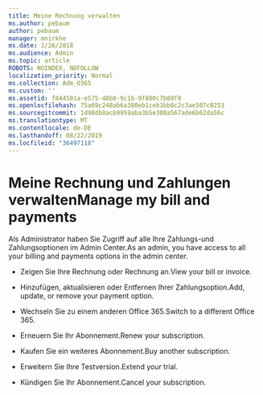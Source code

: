 ```yaml
---
title: Meine Rechnung verwalten
ms.author: pebaum
author: pebaum
manager: mnirkhe
ms.date: 2/26/2018
ms.audience: Admin
ms.topic: article
ROBOTS: NOINDEX, NOFOLLOW
localization_priority: Normal
ms.collection: Adm_O365
ms.custom: ''
ms.assetid: f844501a-e575-48b8-9c1b-9f800c7b89f8
ms.openlocfilehash: 75a69c248ab6a380eb1ceb1bb0c2c3ae507c8253
ms.sourcegitcommit: 1d98db8acb9959aba3b5e308a567ade6b62da56c
ms.translationtype: MT
ms.contentlocale: de-DE
ms.lasthandoff: 08/22/2019
ms.locfileid: "36497118"
---
```

# <a name="manage-my-bill-and-payments"></a><span data-ttu-id="446ff-102">Meine Rechnung und Zahlungen verwalten</span><span class="sxs-lookup"><span data-stu-id="446ff-102">Manage my bill and payments</span></span>

<span data-ttu-id="446ff-103">Als Administrator haben Sie Zugriff auf alle Ihre Zahlungs-und Zahlungsoptionen im Admin Center.</span><span class="sxs-lookup"><span data-stu-id="446ff-103">As an admin, you have access to all your billing and payments options in the admin center.</span></span>
  
- <span data-ttu-id="446ff-104">Zeigen Sie Ihre Rechnung oder Rechnung an.</span><span class="sxs-lookup"><span data-stu-id="446ff-104">View your bill or invoice.</span></span>
    
- <span data-ttu-id="446ff-105">Hinzufügen, aktualisieren oder Entfernen Ihrer Zahlungsoption.</span><span class="sxs-lookup"><span data-stu-id="446ff-105">Add, update, or remove your payment option.</span></span>
    
- <span data-ttu-id="446ff-106">Wechseln Sie zu einem anderen Office 365.</span><span class="sxs-lookup"><span data-stu-id="446ff-106">Switch to a different Office 365.</span></span>
    
- <span data-ttu-id="446ff-107">Erneuern Sie Ihr Abonnement.</span><span class="sxs-lookup"><span data-stu-id="446ff-107">Renew your subscription.</span></span>
    
- <span data-ttu-id="446ff-108">Kaufen Sie ein weiteres Abonnement.</span><span class="sxs-lookup"><span data-stu-id="446ff-108">Buy another subscription.</span></span>
    
- <span data-ttu-id="446ff-109">Erweitern Sie Ihre Testversion.</span><span class="sxs-lookup"><span data-stu-id="446ff-109">Extend your trial.</span></span>
    
- <span data-ttu-id="446ff-110">Kündigen Sie Ihr Abonnement.</span><span class="sxs-lookup"><span data-stu-id="446ff-110">Cancel your subscription.</span></span>
    

